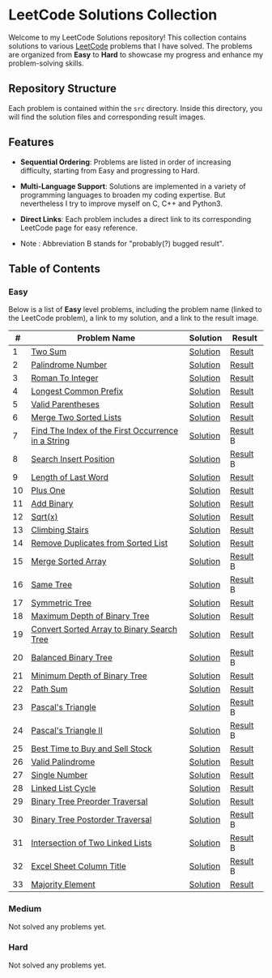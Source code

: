 # LeetCode Solutions Collection

Welcome to my LeetCode Solutions repository! This collection contains solutions to various [LeetCode](https://leetcode.com/) problems that I have solved. The problems are organized from **Easy** to **Hard** to showcase my progress and enhance my problem-solving skills.

## Repository Structure

Each problem is contained within the `src` directory. Inside this directory, you will find the solution files and corresponding result images.

## Features

- **Sequential Ordering**: Problems are listed in order of increasing difficulty, starting from Easy and progressing to Hard.
- **Multi-Language Support**: Solutions are implemented in a variety of programming languages to broaden my coding expertise. But nevertheless I try to improve myself on C, C++ and Python3.
- **Direct Links**: Each problem includes a direct link to its corresponding LeetCode page for easy reference.

- Note : Abbreviation B stands for "probably(?) bugged result".

## Table of Contents

### Easy

Below is a list of **Easy** level problems, including the problem name (linked to the LeetCode problem), a link to my solution, and a link to the result image.

| #   | Problem Name                                                                                                                           | Solution                  | Result                    |
| --- | -------------------------------------------------------------------------------------------------------------------------------------- | ------------------------- | ------------------------- |
| 1   | [Two Sum](https://leetcode.com/problems/two-sum/)                                                                                      | [Solution](./src/1.ts)    | [Result](./src/1.png)     |
| 2   | [Palindrome Number](https://leetcode.com/problems/palindrome-number)                                                                   | [Solution](./src/9.cs)    | [Result](./src/9.png)     |
| 3   | [Roman To Integer](https://leetcode.com/problems/roman-to-integer)                                                                     | [Solution](./src/13.ts)   | [Result](./src/13.png)    |
| 4   | [Longest Common Prefix](https://leetcode.com/problems/longest-common-prefix)                                                           | [Solution](./src/14.cs)   | [Result](./src/14.png)    |
| 5   | [Valid Parentheses](https://leetcode.com/problems/valid-parentheses)                                                                   | [Solution](./src/20.cs)   | [Result](./src/20.png)    |
| 6   | [Merge Two Sorted Lists](https://leetcode.com/problems/merge-two-sorted-lists)                                                         | [Solution](./src/21.py)   | [Result](./src/21.png)    |
| 7   | [Find The Index of the First Occurrence in a String](https://leetcode.com/problems/find-the-index-of-the-first-occurrence-in-a-string) | [Solution](./src/28.java) | [Result](./src/28.png) B  |
| 8   | [Search Insert Position](https://https://leetcode.com/problems/search-insert-position/description/)                                    | [Solution](./src/35.cpp)  | [Result](./src/35.png) B  |
| 9   | [Length of Last Word](https://leetcode.com/problems/length-of-last-word)                                                               | [Solution](./src/58.c)    | [Result](./src/58.png)    |
| 10  | [Plus One](https://leetcode.com/problems/plus-one)                                                                                     | [Solution](./src/66.js)   | [Result](./src/66.png)    |
| 11  | [Add Binary](https://leetcode.com/problems/add-binary)                                                                                 | [Solution](./src/67.py)   | [Result](./src/67.png)    |
| 12  | [Sqrt(x)](https://leetcode.com/problems/sqrtx)                                                                                         | [Solution](./src/69.c)    | [Result](./src/69.png)    |
| 13  | [Climbing Stairs](https://leetcode.com/problems/climbing-stairs)                                                                       | [Solution](./src/70.py)   | [Result](./src/70.png)    |
| 14  | [Remove Duplicates from Sorted List](https://leetcode.com/problems/remove-duplicates-from-sorted-list)                                 | [Solution](./src/83.py)   | [Result](./src/83.png)    |
| 15  | [Merge Sorted Array](https://leetcode.com/problems/merge-sorted-array)                                                                 | [Solution](./src/88.cpp)  | [Result](./src/88.png) B  |
| 16  | [Same Tree](https://leetcode.com/problems/same-tree)                                                                                   | [Solution](./src/100.cpp) | [Result](./src/100.png) B |
| 17  | [Symmetric Tree](https://leetcode.com/problems/symmetric-tree)                                                                         | [Solution](./src/101.cpp) | [Result](./src/101.png)   |
| 18  | [Maximum Depth of Binary Tree](https://leetcode.com/problems/maximum-depth-of-binary-tree/)                                            | [Solution](./src/104.cpp) | [Result](./src/104.png)   |
| 19  | [Convert Sorted Array to Binary Search Tree](https://leetcode.com/problems/convert-sorted-array-to-binary-search-tree)                 | [Solution](./src/108.cpp) | [Result](./src/108.png)   |
| 20  | [Balanced Binary Tree](https://leetcode.com/problems/balanced-binary-tree)                                                             | [Solution](./src/110.cpp) | [Result](./src/110.png) B |
| 21  | [Minimum Depth of Binary Tree](https://leetcode.com/problems/minimum-depth-of-binary-tree)                                             | [Solution](./src/111.cpp) | [Result](./src/111.png)   |
| 22  | [Path Sum](https://leetcode.com/problems/path-sum)                                                                                     | [Solution](./src/112.cpp) | [Result](./src/112.png)   |
| 23  | [Pascal's Triangle](https://leetcode.com/problems/pascals-triangle)                                                                    | [Solution](./src/118.cpp) | [Result](./src/118.png) B |
| 24  | [Pascal's Triangle II](https://leetcode.com/problems/pascals-triangle-ii)                                                              | [Solution](./src/119.cpp) | [Result](./src/119.png) B |
| 25  | [Best Time to Buy and Sell Stock](https://leetcode.com/problems/best-time-to-buy-and-sell-stock)                                       | [Solution](./src/121.cpp) | [Result](./src/121.png)   |
| 26  | [Valid Palindrome](https://leetcode.com/problems/valid-palindrome)                                                                     | [Solution](./src/125.cpp) | [Result](./src/125.png)   |
| 27  | [Single Number](https://leetcode.com/problems/single-number)                                                                           | [Solution](./src/136.cpp) | [Result](./src/136.png)   |
| 28  | [Linked List Cycle](https://leetcode.com/problems/linked-list-cycle)                                                                   | [Solution](./src/141.cpp) | [Result](./src/141.png)   |
| 29  | [Binary Tree Preorder Traversal](https://leetcode.com/problems/binary-tree-preorder-traversal)                                         | [Solution](./src/144.cpp) | [Result](./src/144.png)   |
| 30  | [Binary Tree Postorder Traversal](https://leetcode.com/problems/binary-tree-postorder-traversal)                                       | [Solution](./src/145.cpp) | [Result](./src/145.png) B |
| 31  | [Intersection of Two Linked Lists](https://leetcode.com/problems/intersection-of-two-linked-lists)                                     | [Solution](./src/160.cpp) | [Result](./src/160.png) B |
| 32  | [Excel Sheet Column Title](https://leetcode.com/problems/excel-sheet-column-title)                                                     | [Solution](./src/168.cpp) | [Result](./src/168.png) B |
| 33  | [Majority Element](https://leetcode.com/problems/majority-element/excel-sheet-column-title)                                            | [Solution](./src/169.cpp) | [Result](./src/169.png)   |

### Medium

Not solved any problems yet.

### Hard

Not solved any problems yet.
